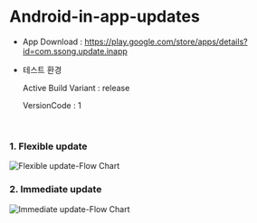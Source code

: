 # Android-in-app-updates


* App Download : https://play.google.com/store/apps/details?id=com.ssong.update.inapp

* 테스트 환경 

  Active Build Variant : release
  
  VersionCode : 1
<br>

### 1. Flexible update 
![Flexible update-Flow Chart](https://user-images.githubusercontent.com/50819260/101275959-3facd400-37ed-11eb-9a58-45e66496acea.png)
<br>

### 2. Immediate update 
![Immediate update-Flow Chart](https://user-images.githubusercontent.com/50819260/101276075-ccf02880-37ed-11eb-8d5f-5c16653ea4ca.png)
<br>
